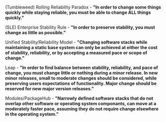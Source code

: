 
(Tumbleweed) Rolling Reliability Paradox - **"In order to change some things quickly while staying reliable, you must be able to change ALL things quickly."**

(SLE) Enterprise Stability Rule - **"In order to preserve stability, you must change as little as possible."**

Unified Stability/Reliability Model - **"Changing software stacks while maintaining a static base system can only be achieved at either the cost of stability, reliability, or by accepting a measured pace or scope of change."**

Leap - **"In order to find balance between stability, reliability, and pace of change, you must change little or nothing during a minor release. In new minor releases, small to moderate changes should be considered, while preserving users expectations of functionality. Major change should be reserved for new major version releases."**

Modules/PackageHub - **"Narrowly defined software stacks that do not overlap other software or operating system componants, can move at a moderately faster pace, assuming they do not require change elsewhere in the operating system."**
